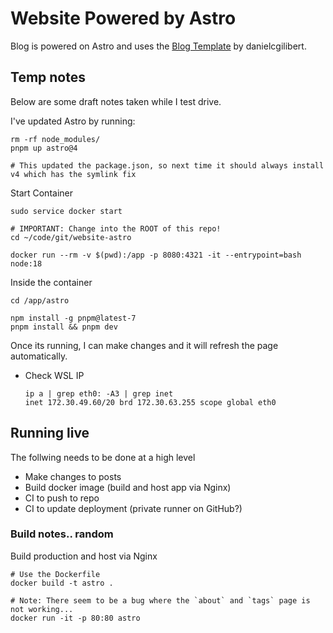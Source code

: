 # Website Powered by Astro
Blog is powered on Astro and uses the [Blog Template](https://github.com/danielcgilibert/blog-template) by danielcgilibert.

## Temp notes
Below are some draft notes taken while I test drive.

I've updated Astro by running:
```
rm -rf node_modules/
pnpm up astro@4

# This updated the package.json, so next time it should always install v4 which has the symlink fix
```

Start Container
```
sudo service docker start

# IMPORTANT: Change into the ROOT of this repo!
cd ~/code/git/website-astro

docker run --rm -v $(pwd):/app -p 8080:4321 -it --entrypoint=bash node:18
```

Inside the container
```
cd /app/astro

npm install -g pnpm@latest-7
pnpm install && pnpm dev
```

Once its running, I can make changes and it will refresh the page automatically.

- Check WSL IP
    ```
    ip a | grep eth0: -A3 | grep inet
    inet 172.30.49.60/20 brd 172.30.63.255 scope global eth0
    ```

## Running live
The follwing needs to be done at a high level

- Make changes to posts
- Build docker image (build and host app via Nginx)
- CI to push to repo
- CI to update deployment (private runner on GitHub?)

### Build notes.. random
Build production and host via Nginx


```
# Use the Dockerfile
docker build -t astro .

# Note: There seem to be a bug where the `about` and `tags` page is not working...
docker run -it -p 80:80 astro
```
